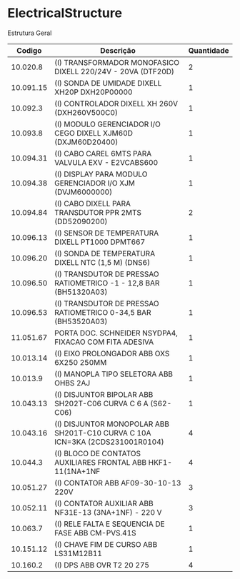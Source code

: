# ElectricalStructure
Estrutura Geral

|Codigo|Descrição|Quantidade|
|-------|-------|--------|
|10.020.8|(I) TRANSFORMADOR MONOFASICO DIXELL  220/24V - 20VA (DTF20D)|2|
|10.091.15|(I) SONDA DE UMIDADE DIXELL XH20P DXH20P00000|1|
|10.092.3|(I) CONTROLADOR DIXELL XH 260V (DXH260V500C0)|1|
|10.093.8|(I) MODULO GERENCIADOR I/O CEGO DIXELL XJM60D (DXJM60D20400)|1|
|10.094.31|(I) CABO CAREL 6MTS PARA VALVULA EXV - E2VCABS600|1|
|10.094.38|(I) DISPLAY PARA MODULO GERENCIADOR I/O XJM (DVJM6000000)|1|
|10.094.84|(I) CABO DIXELL PARA TRANSDUTOR PPR 2MTS (DD52090200)|2|
|10.096.13|(I) SENSOR DE TEMPERATURA DIXELL PT1000 DPMT667|1|
|10.096.20|(I) SONDA DE TEMPERATURA DIXELL NTC (1,5 M) (DNS6)|1|
|10.096.50|(I) TRANSDUTOR DE PRESSAO RATIOMETRICO -1 - 12,8 BAR (BH51320A03)|1|
|10.096.53|(I) TRANSDUTOR DE PRESSAO RATIOMETRICO 0-34,5 BAR (BH53520A03)|1|
|11.051.67|PORTA DOC. SCHNEIDER NSYDPA4, FIXACAO COM FITA ADESIVA|1|
|10.013.14|(I) EIXO PROLONGADOR ABB OXS 6X250 250MM|1|
|10.013.9|(I) MANOPLA TIPO SELETORA ABB OHBS 2AJ|1|
|10.043.13|(I) DISJUNTOR BIPOLAR ABB SH202T-C06 CURVA C 6 A (S62-C06)|1|
|10.043.16|(I) DISJUNTOR MONOPOLAR ABB SH201T-C10 CURVA C 10A ICN=3KA (2CDS231001R0104)|4|
|10.044.3|(I) BLOCO DE CONTATOS AUXILIARES FRONTAL ABB HKF1-11(1NA+1NF|4|
|10.051.27|(I) CONTATOR ABB AF09-30-10-13 220V|3|
|10.052.11|(I) CONTATOR AUXILIAR ABB NF31E-13 (3NA+1NF) - 220 V|3|
|10.063.7|(I) RELE FALTA E SEQUENCIA DE FASE ABB CM-PVS.41S|1|
|10.151.12|(I) CHAVE FIM DE CURSO ABB LS31M12B11|1|
|10.160.2|(I) DPS ABB OVR T2   20    275|4|
